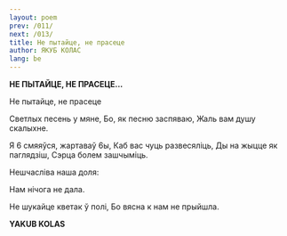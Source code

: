 ```yaml
---
layout: poem
prev: /011/
next: /013/
title: He пытайце, не прасеце
author: ЯКУБ КОЛАС
lang: be
---
```



 
**НЕ  ПЫТАЙЦЕ, HE  ПРАСЕЦЕ...**

He  пытайце, не прасеце

Светлых песень у мяне, Бо, як песню заспяваю, Жаль вам душу скалыхне.

Я 6 смяяўся, жартаваў 6ы, Каб вас чуць развесяліць, Ды на жыцце як паглядзіш, Сэрца болем зашчыміць.

Нешчасліва наша доля:

Нам нічога не дала.

He шукайце кветак ў полі, Бо вясна к нам не прыйшла.

**YAKUB  KOLAS**
